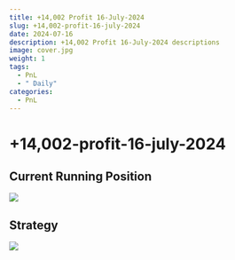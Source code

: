 ```yaml
---
title: +14,002 Profit 16-July-2024
slug: +14,002-profit-16-july-2024
date: 2024-07-16
description: +14,002 Profit 16-July-2024 descriptions
image: cover.jpg
weight: 1
tags:
  - PnL
  - " Daily"
categories:
  - PnL
---
```

# +14,002-profit-16-july-2024

## Current Running Position

![](https://i.imgur.com/tSPIIX6.png)

## Strategy

![](https://i.imgur.com/mw9MYIR.png)
